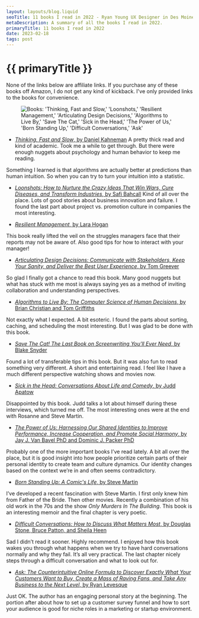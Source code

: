 ```yaml
---
layout: layouts/blog.liquid
seoTitle: 11 books I read in 2022 - Ryan Young UX Designer in Des Moines, Iowa
metaDescription: A summary of all the books I read in 2022.
primaryTitle: 11 books I read in 2022
date: 2023-02-18
tags: post
---
```


# {{ primaryTitle }}
None of the links below are affiliate links. If you purchase any of these books off Amazon, I do not get any kind of kickback. I've only provided links to the books for convenience.

<figure class="large">
    <img class="border" src="{{'/images/blog/reading-list-2022.jpeg' | url }}" alt="Books: 'Thinking, Fast and Slow,' 'Loonshots,' 'Resilient Management,' 'Articulating Design Decisions,' 'Algorithms to Live By,' 'Save The Cat,' 'Sick in the Head,' 'The Power of Us,' 'Born Standing Up,' 'Difficult Conversations,' 'Ask'">
</figure>

- <a href="https://www.amazon.com/Thinking-Fast-Slow-Daniel-Kahneman/dp/0374533555/" target="_blank">*Thinking, Fast and Slow*, by Daniel Kahneman</a>
A pretty thick read and kind of academic. Took me a while to get through. But there were enough nuggets about psychology and human behavior to keep me reading.

Something I learned is that algorithms are actually better at predictions than human intuition. So when you can try to turn your intuition into a statistic.

- <a href="https://www.amazon.com/Loonshots-Nurture-Diseases-Transform-Industries/dp/1250185963/" target="_blank">*Loonshots: How to Nurture the Crazy Ideas That Win Wars, Cure Diseases, and Transform Industries*, by Safi Bahcall</a>
Kind of all over the place. Lots of good stories about business innovation and failure. I found the last part about project vs. promotion culture in companies the most interesting.

- <a href="https://abookapart.com/products/resilient-management" target="_blank">*Resilient Management*, by Lara Hogan</a>

This book really lifted the veil on the struggles managers face that their reports may not be aware of. Also good tips for how to interact with your manager!

- <a href="https://www.amazon.com/Articulating-Design-Decisions-Communicate-Stakeholders/dp/1492079227/" target="_blank">*Articulating Design Decisions: Communicate with Stakeholders, Keep Your Sanity, and Deliver the Best User Experience*, by Tom Greever</a>

So glad I finally got a chance to read this book. Many good nuggets but what has stuck with me most is always saying yes as a method of inviting collaboration and understanding perspectives.

- <a href="https://www.amazon.com/Algorithms-Live-Computer-Science-Decisions/dp/1250118360/" target="_blank">*Algorithms to Live By: The Computer Science of Human Decisions*, by Brian Christian and Tom Griffiths</a>

Not exactly what I expected. A bit esoteric. I found the parts about sorting, caching, and scheduling the most interesting. But I was glad to be done with this book.

- <a href="https://www.amazon.com/Save-Last-Book-Screenwriting-Youll/dp/1932907009/" target="_blank">*Save The Cat! The Last Book on Screenwriting You'll Ever Need*, by Blake Snyder</a>

Found a lot of transferable tips in this book. But it was also fun to read something very different. A short and entertaining read. I feel like I have a much different perspective watching shows and movies now.

- <a href="https://www.amazon.com/Sick-Head-Conversations-About-Comedy/dp/0812987284/" target="_blank">*Sick in the Head: Conversations About Life and Comedy*, by Judd Apatow</a>

Disappointed by this book. Judd talks a lot about himself during these interviews, which turned me off. The most interesting ones were at the end with Rosanne and Steve Martin.

- <a href="https://www.amazon.com/Power-Harnessing-Identities-Performance-Cooperation/dp/0316538418" target="_blank">*The Power of Us: Harnessing Our Shared Identities to Improve Performance, Increase Cooperation, and Promote Social Harmony*, by Jay J. Van Bavel PhD and Dominic J. Packer PhD</a>

Probably one of the more important books I’ve read lately. A bit all over the place, but it is good insight into how people prioritize certain parts of their personal identity to create team and culture dynamics. Our identity changes based on the context we’re in and often seems contradictory.

- <a href="https://www.amazon.com/Born-Standing-Up-Comics-Life/dp/1416553657/" target="_blank">*Born Standing Up: A Comic's Life*, by Steve Martin</a>

I’ve developed a recent fascination with Steve Martin. I first only knew him from Father of the Bride. Then other movies. Recently a combination of his old work in the 70s and the show *Only Murders In The Building*. This book is an interesting memoir and the final chapter is very poetic.

- <a href="https://www.amazon.com/Difficult-Conversations-Discuss-What-Matters/dp/0143118447" target="_blank">*Difficult Conversations: How to Discuss What Matters Most*, by Douglas Stone, Bruce Patton, and Sheila Heen</a>

Sad I didn’t read it sooner. Highly recommend. I enjoyed how this book wakes you through what happens when we try to have hard conversations normally and why they fail. It’s all very practical. The last chapter nicely steps through a difficult conversation and what to look out for.

- <a href="https://www.amazon.com/Ask-Counterintuitive-Discover-Customers-Business/dp/1939447720" target="_blank">*Ask: The Counterintuitive Online Formula to Discover Exactly What Your Customers Want to Buy, Create a Mass of Raving Fans, and Take Any Business to the Next Level*, by Ryan Levesque</a>

Just OK. The author has an engaging personal story at the beginning. The portion after about how to set up a customer survey funnel and how to sort your audience is good for niche roles in a marketing or startup environment.